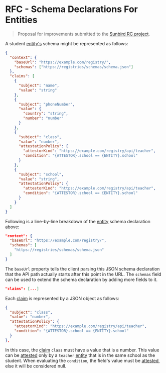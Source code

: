 # RFC - Schema Declarations For Entities

> Proposal for improvements submitted to the
> [Sunbird RC project](https://github.com/sunbird-rc/sunbird-rc-core).

A student [entity's](/spec/terms.md#entity) schema might be represented as
follows:

```json
{
  "context": {
    "baseUrl": "https://example.com/registry/",
    "schemas": ["https://registries/schemas/schema.json"]
  },
  "claims": [
    {
      "subject": "name",
      "value": "string"
    },
    {
      "subject": "phoneNumber",
      "value": {
        "country": "string",
        "number": "number"
      }
    },
    {
      "subject": "class",
      "value": "number",
      "attestationPolicy": {
        "attestorKind": "https://example.com/registry/api/teacher",
        "condition": "{ATTESTOR}.school == {ENTITY}.school"
      }
    },
    {
      "subject": "school",
      "value": "string",
      "attestationPolicy": {
        "attestorKind": "https://example.com/registry/api/teacher",
        "condition": "{ATTESTOR}.school == {ENTITY}.school"
      }
    }
  ]
}
```

Following is a line-by-line breakdown of the [entity](/spec/terms.md#entity)
schema declaration above:

```json
"context": {
  "baseUrl": "https://example.com/registry/",
  "schemas": [
    "https://registries/schemas/schema.json"
  ]
}
```

The `baseUrl` property tells the client parsing this JSON schema declaration
that the API path actually starts after this point in the URL. The `schemas`
field can be used to extend the schema declaration by adding more fields to it.

```json
"claims": [...]
```

Each [claim](/spec/terms.md#claim) is represented by a JSON object as follows:

```json
{
  "subject": "class",
  "value": "number",
  "attestationPolicy": {
    "attestorKind": "https://example.com/registry/api/teacher",
    "condition": "{ATTESTOR}.school == {ENTITY}.school"
  }
},
```

In this case, the [claim](/spec/terms.md#claim) `class` must have a value that
is a number. This value can be [attested](/spec/terms.md#attestation) only by a
`teacher` [entity](/spec/terms.md#entity) that is in the same school as the
student. When evaluating the `condition`, the field's value must be
[attested](/spec/terms.md#attestation), else it will be considered null.
